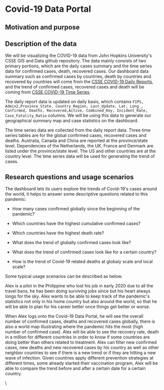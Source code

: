 # Covid-19 Data Portal

## Motivation and purpose

## Description of the data

We will be visualizing the COVID-19 data from John Hopkins University's CSSE GIS and Data github repository. The data mainly consists of two primary portions, which are the daily cases summary and the time series data for confirmed cases, death, recovered cases. Our dashboard data summary such as confirmed cases by countries, death by countries and recovered by countries will come from the <a href=https://github.com/CSSEGISandData/COVID-19/tree/master/csse_covid_19_data/csse_covid_19_daily_reports>CSSE COVID-19 Daily Reports</a>, and the trend of confirmed cases, recovered cases and death will be coming from <a href=https://github.com/CSSEGISandData/COVID-19/blob/master/csse_covid_19_data/csse_covid_19_time_series>CSSE COVID-19 Time Series</a>.

The daily report data is updated on daily basis, which contains `FIPS, Admin2,Province_State, Country_Region, Last_Update, Lat, Long_, Confirmed, Deaths, Recovered,Active, Combined_Key, Incident_Rate, Case_Fatality_Ratio` columns. We will be using this data to generate our geographical summary map and case statistics on the dashboard.

The time series data are collected from the daily report data. Three time series tables are for the global confirmed cases, recovered cases and deaths. Australia, Canada and China are reported at the province/state level. Dependencies of the Netherlands, the UK, France and Denmark are listed under the province/state level. The US and other countries are at the country level. The time series data will be used for generating the trend of cases. 
## Research questions and usage scenarios

The dashboard lets its users explore the trends of Covid-19's cases around the world, it helps to answer some descriptive questions related to this pandemic:

-   How many cases confirmed globally since the beginning of the pandemic?

-   Which countries have the highest cumulative confirmed cases?

-   Which countries have the highest death rate?

-   What does the trend of globally confirmed cases look like?

-   What does the trend of confirmed cases look like for a certain country?

-   How is the trend of Covid-19 related deaths at globaly scale and local scale?

Some typical usage scenarios can be described as below.

Alex is a pilot in the Philippine who lost his job in early 2020 due to all the travel bans, he has been doing surviving jobs since but his heart always longs for the sky. Alex wants to be able to keep track of the pandemic's statistics not only in his home country but also around the world, so that he will be able to plan for his career better once things get better or worse.

When Alex logs onto the Covid-19 Data Portal, he will see the overall number of confirmed cases, deaths and recovered cases globally, there is also a world map illustrating where the pandemic hits the most (high number of confirmed case). Alex will be able to see the recovery rate, death in a million for different countries in order to know if some countries are doing better than others related to treatment. Alex can filter new confirmed cases, new deaths and new recovered cases by his country as well as other neighbor countries to see if there is a new trend or if they are hitting a new wave of infection. Given countries apply different prevention strategies at different times, some already started their vaccination program, Alex will be able to compare the trend before and after a certain date for a certain country.

\


